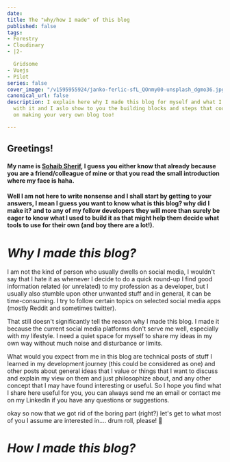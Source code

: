 ```yaml
---
date: 
title: The "why/how I made" of this blog
published: false
tags:
- Forestry
- Cloudinary
- |2-

  Gridsome
- Vuejs
- Pilot
series: false
cover_image: "/v1595955924/janko-ferlic-sfL_QOnmy00-unsplash_dgmo36.jpg"
canonical_url: false
description: I explain here why I made this blog for myself and what I intend of doing
  with it and I aslo show to you the building blocks and steps that could guide you
  on making your very own blog too!

---
```

## **Greetings!**

#### My name is [**Sohaib Sherif**](https://sohaib-sherif.github.io/resume/), I guess you either know that already because you are a friend/colleague of mine or that you read the small introduction where my face is haha.

#### Well I am not here to write nonsense and I shall start by getting to your answers, I mean I guess you want to know what is this blog? why did I make it? and to any of my fellow developers they will more than surely be eager to know what I used to build it as that might help them decide what tools to use for their own (and boy there are a lot!).

# _Why I made this blog?_

I am not the kind of person who usually dwells on social media, I wouldn't say that I hate it as whenever I decide to do a quick round-up I find good information related (or unrelated) to my profession as a developer, but I usually also stumble upon other unwanted stuff and in general, it can be time-consuming. I try to follow certain topics on selected social media apps (mostly Reddit and sometimes twitter).

That still doesn't significantly tell the reason why I made this blog. I made it because the current social media platforms don't serve me well, especially with my lifestyle. I need a quiet space for myself to share my ideas in my own way without much noise and disturbance or limits.

What would you expect from me in this blog are technical posts of stuff I learned in my development journey (this could be considered as one) and other posts about general ideas that I value or things that I want to discuss and explain my view on them and just philosophize about, and any other concept that I may have found interesting or useful. So I hope you find what I share here useful for you, you can always send me an email or contact me on my LinkedIn if you have any questions or suggestions.

okay so now that we got rid of the boring part (right?) let's get to what most of you I assume are interested in.... drum roll, please! 🥁

# _How I made this blog?_